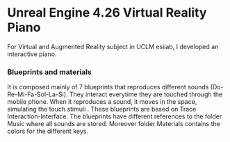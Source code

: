 # Unreal Engine 4.26 Virtual Reality Piano

For Virtual and Augmented Reality subject in UCLM esiiab, I developed an interactive piano.


### Blueprints and materials

It is composed mainly of 7 blueprints that reproduces different sounds (Do-Re-Mi-Fa-Sol-La-Si). They interact everytime they are touched through the mobile phone. When it reproduces a sound, it moves in the space, simulating the touch stimuli .
These blueprints are based on Trace Interaction-Interface.
The blueprints have different references to the folder Music where all sounds are stored.  Moreover folder Materials contains the colors for the different keys.
